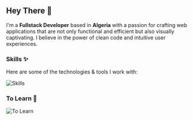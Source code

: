 ## Hey There 👋

I'm a **Fullstack Developer** based in **Algeria** with a passion for
crafting web applications that are not only functional and efficient but
also visually captivating. I believe in the power of clean code and
intuitive user experiences.

### Skills ✨

Here are some of the technologies & tools I work with:

![Skills](https://skills.syvixor.com/api/icons?i=javascript,typescript,python,nodejs,expressjs,nuxtjs,vueuse,zod,vaxee,drizzle,tailwindcss,unocss,mongodb,postgresql,mysql,supabase,storyblok,clerk,github,git,docker,vscode,vercel,neon,tidb,chatgpt,lumo,figma&perline=10)

### To Learn 📖

![To Learn](https://skills.syvixor.com/api/icons?i=jest,redis&perline=10)
